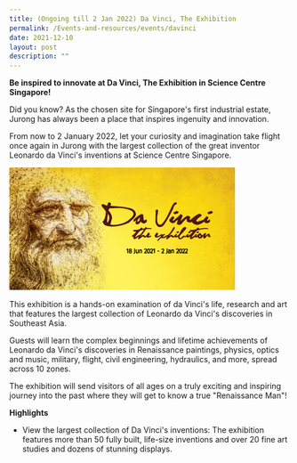 ```yaml
---
title: (Ongoing till 2 Jan 2022) Da Vinci, The Exhibition
permalink: /Events-and-resources/events/davinci
date: 2021-12-10
layout: post
description: ""
---
```

**Be inspired to innovate at Da Vinci, The Exhibition in Science Centre Singapore!**

Did you know? As the chosen site for Singapore's first industrial estate, Jurong has always been a place that inspires ingenuity and innovation.

From now to 2 January 2022, let your curiosity and imagination take flight once again in Jurong with the largest collection of the great inventor Leonardo da Vinci's inventions at Science Centre Singapore. 

![Alt text for image on Isomer site](/images/davinci.jpg)

This exhibition is a hands-on examination of da Vinci's life, research and art that features the largest collection of Leonardo da Vinci's discoveries in Southeast Asia.

Guests will learn the complex beginnings and lifetime achievements of Leonardo da Vinci's discoveries in Renaissance paintings, physics, optics and music, military, flight, civil engineering, hydraulics, and more, spread across 10 zones.

The exhibition will send visitors of all ages on a truly exciting and inspiring journey into the past where they will get to know a true "Renaissance Man"!

**Highlights**

* View the largest collection of Da Vinci's inventions: The exhibition features more than 50 fully built, life-size inventions and over 20 fine art studies and dozens of stunning displays.